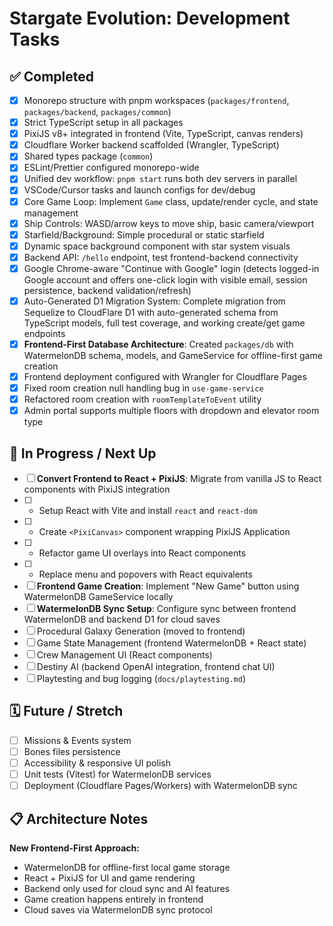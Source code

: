 # Stargate Evolution: Development Tasks

## ✅ Completed
- [x] Monorepo structure with pnpm workspaces (`packages/frontend`, `packages/backend`, `packages/common`)
- [x] Strict TypeScript setup in all packages
- [x] PixiJS v8+ integrated in frontend (Vite, TypeScript, canvas renders)
- [x] Cloudflare Worker backend scaffolded (Wrangler, TypeScript)
- [x] Shared types package (`common`)
- [x] ESLint/Prettier configured monorepo-wide
- [x] Unified dev workflow: `pnpm start` runs both dev servers in parallel
- [x] VSCode/Cursor tasks and launch configs for dev/debug
- [x] Core Game Loop: Implement `Game` class, update/render cycle, and state management
- [x] Ship Controls: WASD/arrow keys to move ship, basic camera/viewport
- [x] Starfield/Background: Simple procedural or static starfield
- [x] Dynamic space background component with star system visuals
- [x] Backend API: `/hello` endpoint, test frontend-backend connectivity
- [x] Google Chrome-aware "Continue with Google" login (detects logged-in Google account and offers one-click login with visible email, session persistence, backend validation/refresh)
- [x] Auto-Generated D1 Migration System: Complete migration from Sequelize to CloudFlare D1 with auto-generated schema from TypeScript models, full test coverage, and working create/get game endpoints
- [x] **Frontend-First Database Architecture**: Created `packages/db` with WatermelonDB schema, models, and GameService for offline-first game creation
- [x] Frontend deployment configured with Wrangler for Cloudflare Pages
- [x] Fixed room creation null handling bug in `use-game-service`
- [x] Refactored room creation with `roomTemplateToEvent` utility
- [x] Admin portal supports multiple floors with dropdown and elevator room type

## 🚧 In Progress / Next Up
- [ ] **Convert Frontend to React + PixiJS**: Migrate from vanilla JS to React components with PixiJS integration
- [ ]    - Setup React with Vite and install `react` and `react-dom`
- [ ]    - Create `<PixiCanvas>` component wrapping PixiJS Application
- [ ]    - Refactor game UI overlays into React components
- [ ]    - Replace menu and popovers with React equivalents
- [ ] **Frontend Game Creation**: Implement "New Game" button using WatermelonDB GameService locally
- [ ] **WatermelonDB Sync Setup**: Configure sync between frontend WatermelonDB and backend D1 for cloud saves
- [ ] Procedural Galaxy Generation (moved to frontend)
- [ ] Game State Management (frontend WatermelonDB + React state)
- [ ] Crew Management UI (React components)
- [ ] Destiny AI (backend OpenAI integration, frontend chat UI)
- [ ] Playtesting and bug logging (`docs/playtesting.md`)

## 🗓️ Future / Stretch
- [ ] Missions & Events system
- [ ] Bones files persistence
- [ ] Accessibility & responsive UI polish
- [ ] Unit tests (Vitest) for WatermelonDB services
- [ ] Deployment (Cloudflare Pages/Workers) with WatermelonDB sync

## 📋 Architecture Notes
**New Frontend-First Approach:**
- WatermelonDB for offline-first local game storage
- React + PixiJS for UI and game rendering
- Backend only used for cloud sync and AI features
- Game creation happens entirely in frontend
- Cloud saves via WatermelonDB sync protocol 
